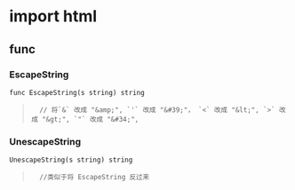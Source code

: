 # import html

## func
### EscapeString
	func EscapeString(s string) string
>		// 将`&` 改成 "&amp;", `'` 改成 "&#39;"， `<` 改成 "&lt;", `>` 改成 "&gt;", `"` 改成 "&#34;",

### UnescapeString
	UnescapeString(s string) string
>		//类似于将 EscapeString 反过来